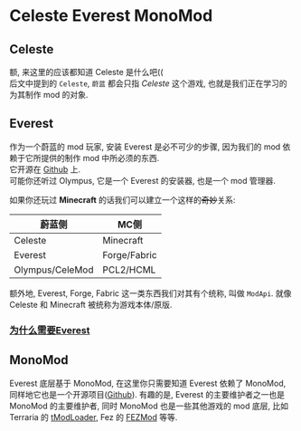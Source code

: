 # Celeste Everest MonoMod

## Celeste

额, 来这里的应该都知道 Celeste 是什么吧((  
后文中提到的 `Celeste`, `蔚蓝` 都会只指 *Celeste* 这个游戏, 也就是我们正在学习的为其制作 mod 的对象.

## Everest

作为一个蔚蓝的 mod 玩家, 安装 Everest 是必不可少的步骤, 因为我们的 mod 依赖于它所提供的制作 mod 中所必须的东西.  
它开源在 [Github](https://github.com/EverestAPI/Everest) 上.  
可能你还听过 Olympus, 它是一个 Everest 的安装器, 也是一个 mod 管理器.

<!--双波浪号删除线嵌在中文里在 mkdocs 中有解析问题... 所以只能使用 del 了-->
如果你还玩过 **Minecraft** 的话我们可以建立一个这样的<del>奇妙</del>关系:

| 蔚蓝侧             |MC侧|
|-----------------|-|
| Celeste         |Minecraft|
| Everest         |Forge/Fabric|
| Olympus/CeleMod |PCL2/HCML|

额外地, Everest, Forge, Fabric 这一类东西我们对其有个统称, 叫做 `ModApi`. 就像 Celeste 和 Minecraft 被统称为游戏本体/原版.

### [为什么需要Everest](../extra_cmcc/cmcc/faq.md#everest)


## MonoMod

Everest 底层基于 MonoMod, 在这里你只需要知道 Everest 依赖了 MonoMod, 同样地它也是一个开源项目([Github](https://github.com/MonoMod/MonoMod)).
有趣的是, Everest 的主要维护者之一也是 MonoMod 的主要维护者, 同时 MonoMod 也是一些其他游戏的 mod 底层,
比如 Terraria 的 [tModLoader](https://github.com/blushiemagic/tModLoader),
Fez 的 [FEZMod](https://github.com/0x0ade/FEZMod-Legacy) 等等.
